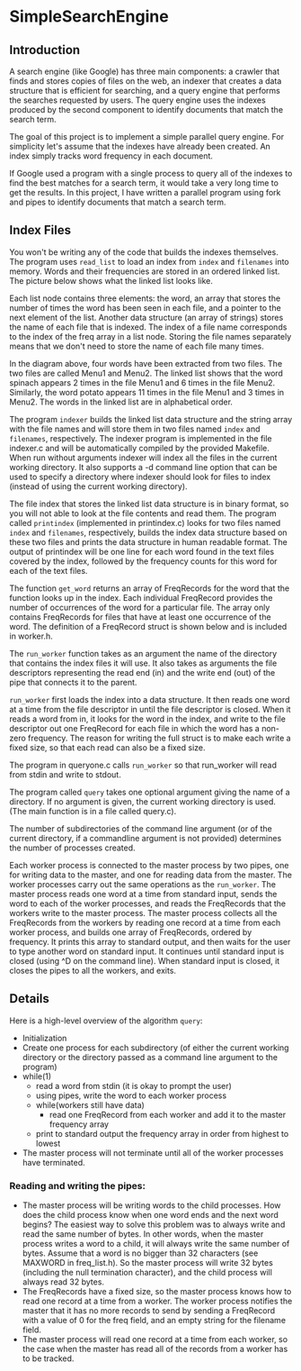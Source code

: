 # SimpleSearchEngine

## Introduction
A search engine (like Google) has three main components: a crawler that finds and stores copies of files on the web, an indexer that creates a data structure that is efficient for searching, and a query engine that performs the searches requested by users. The query engine uses the indexes produced by the second component to identify documents that match the search term.

The goal of this project is to implement a simple parallel query engine. For simplicity let's assume that the indexes have already been created. An index simply tracks word frequency in each document.

If Google used a program with a single process to query all of the indexes to find the best matches for a search term, it would take a very long time to get the results. In this project, I have written a parallel program using fork and pipes to identify documents that match a search term.

## Index Files
You won't be writing any of the code that builds the indexes themselves. The program uses `read_list` to load an index from `index` and `filenames` into memory. Words and their frequencies are stored in an ordered linked list. The picture below shows what the linked list looks like.



Each list node contains three elements: the word, an array that stores the number of times the word has been seen in each file, and a pointer to the next element of the list. Another data structure (an array of strings) stores the name of each file that is indexed. The index of a file name corresponds to the index of the freq array in a list node. Storing the file names separately means that we don't need to store the name of each file many times.

In the diagram above, four words have been extracted from two files. The two files are called Menu1 and Menu2. The linked list shows that the word spinach appears 2 times in the file Menu1 and 6 times in the file Menu2. Similarly, the word potato appears 11 times in the file Menu1 and 3 times in Menu2. The words in the linked list are in alphabetical order.

The program `indexer` builds the linked list data structure and the string array with the file names and will store them in two files named `index` and `filenames`, respectively. The indexer program is implemented in the file indexer.c and will be automatically compiled by the provided Makefile. When run without arguments indexer will index all the files in the current working directory. It also supports a -d command line option that can be used to specify a directory where indexer should look for files to index (instead of using the current working directory).

The file index that stores the linked list data structure is in binary format, so you will not able to look at the file contents and read them. The program called `printindex` (implemented in printindex.c) looks for two files named `index` and `filenames`, respectively, builds the index data structure based on these two files and prints the data structure in human readable format. The output of printindex will be one line for each word found in the text files covered by the index, followed by the frequency counts for this word for each of the text files.

The function `get_word` returns an array of FreqRecords for the word that the function looks up in the index. Each individual FreqRecord provides the number of occurrences of the word for a particular file. The array only contains FreqRecords for files that have at least one occurrence of the word. The definition of a FreqRecord struct is shown below and is included in worker.h.

The `run_worker` function takes as an argument the name of the directory that contains the index files it will use. It also takes as arguments the file descriptors representing the read end (in) and the write end (out) of the pipe that connects it to the parent.

`run_worker` first loads the index into a data structure. It then reads one word at a time from the file descriptor in until the file descriptor is closed. When it reads a word from in, it looks for the word in the index, and write to the file descriptor out one FreqRecord for each file in which the word has a non-zero frequency. The reason for writing the full struct is to make each write a fixed size, so that each read can also be a fixed size.

The program in queryone.c  calls `run_worker` so that run_worker will read from stdin and write to stdout.

The program called `query` takes one optional argument giving the name of a directory. If no argument is given, the current working directory is used. (The main function is in a file called query.c).

The number of subdirectories of the command line argument (or of the current directory, if a commandline argument is not provided) determines the number of processes created.

Each worker process is connected to the master process by two pipes, one for writing data to the master, and one for reading data from the master. The worker processes carry out the same operations as the `run_worker`. The master process reads one word at a time from standard input, sends the word to each of the worker processes, and reads the FreqRecords that the workers write to the master process. The master process collects all the FreqRecords from the workers by reading one record at a time from each worker process, and builds one array of FreqRecords, ordered by frequency. It prints this array to standard output, and then waits for the user to type another word on standard input. It continues until standard input is closed (using ^D on the command line). When standard input is closed, it closes the pipes to all the workers, and exits.

## Details
Here is a high-level overview of the algorithm `query`:

* Initialization
* Create one process for each subdirectory (of either the current working directory or the directory passed as a command line argument to the program)
* while(1)
  * read a word from stdin (it is okay to prompt the user)
  * using pipes, write the word to each worker process
  * while(workers still have data)
    * read one FreqRecord from each worker and add it to the master frequency array
  * print to standard output the frequency array in order from highest to lowest
* The master process will not terminate until all of the worker processes have terminated.

### Reading and writing the pipes:

* The master process will be writing words to the child processes. How does the child process know when one word ends and the next word begins? The easiest way to solve this problem was to always write and read the same number of bytes. In other words, when the master process writes a word to a child, it will always write the same number of bytes. Assume that a word is no bigger than 32 characters (see MAXWORD in freq_list.h). So the master process will write 32 bytes (including the null termination character), and the child process will always read 32 bytes.
* The FreqRecords have a fixed size, so the master process knows how to read one record at a time from a worker. The worker process notifies the master that it has no more records to send by sending a FreqRecord with a value of 0 for the freq field, and an empty string for the filename field.
* The master process will read one record at a time from each worker, so the case when the master has read all of the records from a worker has to be tracked.

